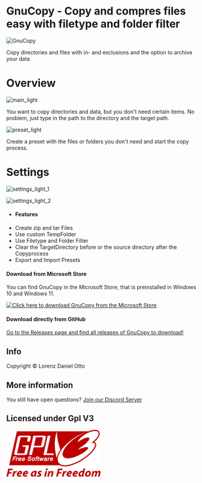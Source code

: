 # GnuCopy - Copy and compres files easy with filetype and folder filter

![GnuCopy](https://github.com/neutralezwiebel/GnuCopy/blob/main/GnuCopy.ico)

Copy directories and files with in- and exclusions and the option to archive your data

# Overview

![main_light](https://github.com/LorenzOnionware/GnuCopy/assets/77418440/4ce5c8e9-a902-4b3c-a63c-7ed6ea7ada84)

You want to copy directories and data,
but you don't need certain items.
No problem, just type in the path to the directory and the target path.

![preset_light](https://github.com/LorenzOnionware/GnuCopy/assets/77418440/ffb3400e-3958-401a-9ae7-83a279f4821d)



Create a preset with the files or folders you don't need and start the copy process.

# Settings
![settings_light_1](https://github.com/LorenzOnionware/GnuCopy/assets/77418440/f4e00346-0551-4da0-a35c-e8c39958a78c)

![settings_light_2](https://github.com/LorenzOnionware/GnuCopy/assets/77418440/52c2beda-a6b1-4874-806a-1fb01b1468c9)

- #### Features
 - Create zip and tar Files
 - Use custom TempFolder
 - Use Filetype and Folder Filter
 - Clear the TargetDirectory before or the source directory after the Copyprocess
 - Export and Import Presets

#### Download from Microsoft Store
You can find GnuCopy in the Microsoft Store, that is preinstalled in Windows 10 and Windows 11.

<a href="https://www.microsoft.com/store/productId/9N6Z4PPWZDLS">
  <img src="https://upload.wikimedia.org/wikipedia/commons/f/f7/Get_it_from_Microsoft_Badge.svg" alt="Click here to download GnuCopy from the Microsoft Store" width="250"/>
</a>

#### Download directly from GitHub
[Go to the Releases page and find all releases of GnuCopy to download!]([https://github.com/onionware-github/OnionMedia/releases](https://github.com/LorenzOnionware/GnuCopy/releases))


## Info
Copyright © Lorenz Daniel Otto

 
## More information
You still have open questions? [Join our Discord Server](https://discord.gg/3ahqCzQxs8)


## Licensed under Gpl V3

<img src="https://github.com/LorenzOnionware/GnuCopy/blob/main/Assets/gpl-v3-logo.svg" width="250" valign="middle" margin-right="10"/>
